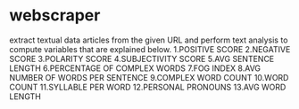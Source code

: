 # webscraper
extract textual data articles from the given URL and perform text analysis to compute variables that are explained below.
1.POSITIVE SCORE
2.NEGATIVE SCORE
3.POLARITY SCORE
4.SUBJECTIVITY SCORE
5.AVG SENTENCE LENGTH
6.PERCENTAGE OF COMPLEX WORDS
7.FOG INDEX
8.AVG NUMBER OF WORDS PER SENTENCE
9.COMPLEX WORD COUNT
10.WORD COUNT
11.SYLLABLE PER WORD
12.PERSONAL PRONOUNS
13.AVG WORD LENGTH
